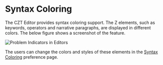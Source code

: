 # Syntax Coloring

The CZT Editor provides syntax coloring support. The Z elements, such as keywords, operators and
narrative paragraphs, are displayed in different colors. The below figure shows a screenshot of
the feature.

![Problem Indicators in Editors](../images/syntax_coloring.png)

The users can change the colors and styles of these elements in the
[Syntax Coloring][syntax-color-pref] preference page.

[syntax-color-pref]: ../reference/preferences/editor/syntax-coloring.html
